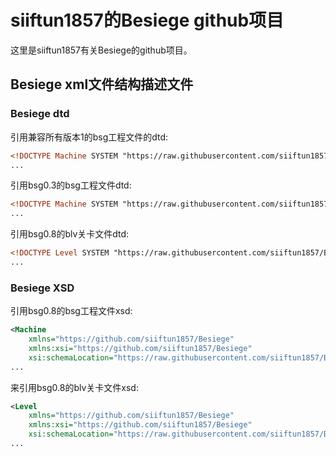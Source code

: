 # siiftun1857的Besiege github项目
这里是siiftun1857有关Besiege的github项目。
## Besiege xml文件结构描述文件
### Besiege dtd
引用兼容所有版本1的bsg工程文件的dtd:
```xml
<!DOCTYPE Machine SYSTEM "https://raw.githubusercontent.com/siiftun1857/Besiege/master/dtd/bsg_v1.dtd">
...
```
引用bsg0.3的bsg工程文件dtd:
```xml
<!DOCTYPE Machine SYSTEM "https://raw.githubusercontent.com/siiftun1857/BesiegeDTD/master/dtd/bsg_0.3.dtd">
...
```
引用bsg0.8的blv关卡文件dtd:
```xml
<!DOCTYPE Level SYSTEM "https://raw.githubusercontent.com/siiftun1857/BesiegeDTD/master/dtd/blv_0.8.dtd">
...
```
### Besiege XSD
引用bsg0.8的bsg工程文件xsd:
```xml
<Machine 
	xmlns="https://github.com/siiftun1857/Besiege"
	xmlns:xsi="https://github.com/siiftun1857/Besiege"
	xsi:schemaLocation="https://raw.githubusercontent.com/siiftun1857/BesiegeDTD/master/xsd/bsg_0.8.xsd">
...
```
来引用bsg0.8的blv关卡文件xsd:
```xml
<Level 
	xmlns="https://github.com/siiftun1857/Besiege"
	xmlns:xsi="https://github.com/siiftun1857/Besiege"
	xsi:schemaLocation="https://raw.githubusercontent.com/siiftun1857/BesiegeDTD/master/xsd/blv_0.8.xsd">
...
```
